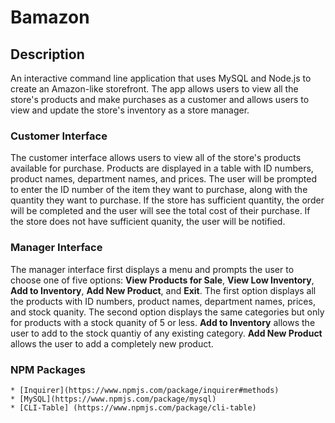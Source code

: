 # Bamazon

## Description

An interactive command line application that uses MySQL and Node.js to create an Amazon-like storefront. The app allows users to view all the store's products and make purchases as a customer and  allows users to view and update the store's inventory as a store manager.

### Customer Interface

The customer interface allows users to view all of the store's products available for purchase. Products are displayed in a table with ID numbers, product names, department names, and prices. The user will be prompted to enter the ID number of the item they want to purchase, along with the quantity they want to purchase. If the store has sufficient quantity, the order will be completed and the user will see the total cost of their purchase. If the store does not have sufficient quanity, the user will be notified. 

### Manager Interface 

The manager interface first displays a menu and prompts the user to choose one of five options: **View Products for Sale**, **View Low Inventory**, **Add to Inventory**, **Add New Product**, and **Exit**. The first option displays all the products with ID numbers, product names, department names, prices, and stock quanity. The second option displays the same categories but only for products with a stock quanity of 5 or less. **Add to Inventory** allows the user to add to the stock quantiy of any existing category. **Add New Product** allows the user to add a completely new product. 

### NPM Packages
    * [Inquirer](https://www.npmjs.com/package/inquirer#methods)
    * [MySQL](https://www.npmjs.com/package/mysql)
    * [CLI-Table] (https://www.npmjs.com/package/cli-table)
